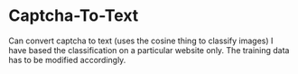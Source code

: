 # Captcha-To-Text
Can convert captcha to text (uses the cosine thing to classify images) I have based the classification on a particular website only. The training data has to be modified accordingly.
